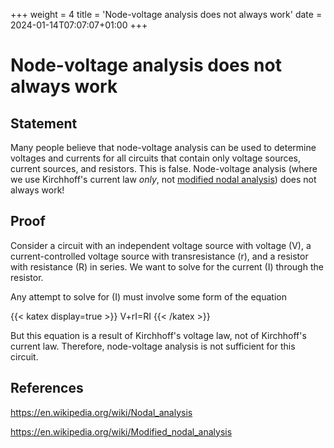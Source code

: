 +++
weight = 4
title = 'Node-voltage analysis does not always work'
date = 2024-01-14T07:07:07+01:00
+++

# Node-voltage analysis does not always work

## Statement

Many people believe that node-voltage analysis can be used to determine voltages and currents for all circuits that contain only voltage sources, current sources, and resistors. This is false. Node-voltage analysis (where we use Kirchhoff's current law *only*, not [modified nodal analysis](https://en.wikipedia.org/wiki/Modified_nodal_analysis)) does not always work!

## Proof

Consider a circuit with an independent voltage source with voltage \(V\), a current-controlled voltage source with transresistance \(r\), and a resistor with resistance \(R\) in series. We want to solve for the current \(I\) through the resistor.

Any attempt to solve for \(I\) must involve some form of the equation

{{< katex display=true >}}
V+rI=RI
{{< /katex >}}

But this equation is a result of Kirchhoff's voltage law, not of Kirchhoff's current law. Therefore, node-voltage analysis is not sufficient for this circuit.

## References

https://en.wikipedia.org/wiki/Nodal_analysis

https://en.wikipedia.org/wiki/Modified_nodal_analysis
